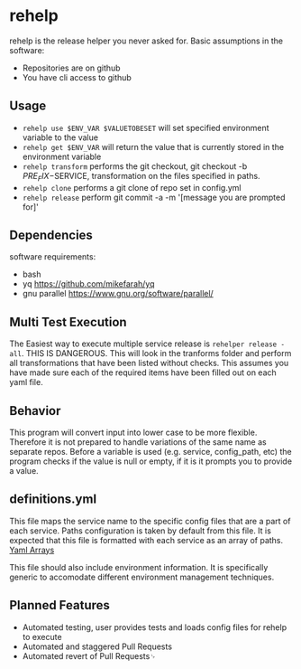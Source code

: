 # rehelp
rehelp is the release helper you never asked for.
Basic assumptions in the software:
- Repositories are on github
- You have cli access to github

## Usage
- `rehelp use $ENV_VAR $VALUETOBESET` will set specified environment variable to the value
- `rehelp get $ENV_VAR` will return the value that is currently stored in the environment variable
- `rehelp transform`    performs the git checkout, git checkout -b $PRE_FIX-$SERVICE, transformation on the files specified in paths.
- `rehelp clone`        performs a git clone of repo set in config.yml
- `rehelp release`      perform git commit -a -m '\[message you are prompted for\]'

## Dependencies
software requirements:
- bash
- yq <https://github.com/mikefarah/yq>
- gnu parallel <https://www.gnu.org/software/parallel/>

## Multi Test Execution
The Easiest way to execute multiple service release is `rehelper release -all`. THIS IS DANGEROUS. This will look in the tranforms folder and perform all transformations that have been listed without checks. This assumes you have made sure each of the required items have been filled out on each yaml file.

## Behavior
This program will convert input into lower case to be more flexible. Therefore it is not prepared to handle variations of the same name as separate repos.
Before a variable is used (e.g. service, config_path, etc) the program checks if the value is null or empty, if it is it prompts you to provide a value.
## definitions.yml
This file maps the service name to the specific config files that are a part of each service.
Paths configuration is taken by default from this file. It is expected that this file is formatted with each service as an array of paths. [Yaml Arrays](https://www.w3schools.io/file/yaml-arrays/)

This file should also include environment information. It is specifically generic to accomodate different environment management techniques.

## Planned Features
- Automated testing, user provides tests and loads config files for rehelp to execute
- Automated and staggered Pull Requests
- Automated revert of Pull Requests␊